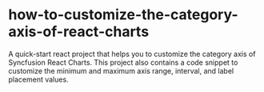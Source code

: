 # how-to-customize-the-category-axis-of-react-charts
A quick-start react project that helps you to customize the category axis of Syncfusion React Charts. This project also contains a code snippet to customize the minimum and maximum axis range, interval, and label placement values.
